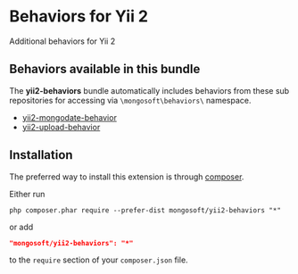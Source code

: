 Behaviors for Yii 2
===========================

Additional behaviors for Yii 2

Behaviors available in this bundle
----------------------------------

The **yii2-behaviors** bundle automatically includes behaviors from these sub repositories for accessing via `\mongosoft\behaviors\` namespace.

- [yii2-mongodate-behavior](https://github.com/mongosoft/yii2-mongodate-behavior)
- [yii2-upload-behavior](https://github.com/mongosoft/yii2-upload-behavior)

Installation
------------

The preferred way to install this extension is through [composer](http://getcomposer.org/download/).

Either run

```
php composer.phar require --prefer-dist mongosoft/yii2-behaviors "*"
```

or add

```json
"mongosoft/yii2-behaviors": "*"
```

to the `require` section of your `composer.json` file.
